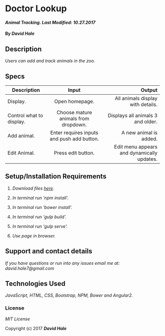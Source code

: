 # Doctor Lookup

#### _Animal Tracking. Last Modified: 10.27.2017_

#### By _David Hale_

## Description

_Users can add and track animals in the zoo._

## Specs

| Description        | Input           | Output  |
| ------------- |:-------------:| -----:|
| Display. | Open homepage. | All animals display with details. |
| Control what to display. | Choose mature animals from dropdown. | Displays all animals 3 and older. |
| Add animal. | Enter requires inputs and push add button. | A new animal is added. |
| Edit Animal. | Press edit button. | Edit menu appears and dynamically updates. |

## Setup/Installation Requirements

1. _Download files [here](https://github.com/phuzisham/angular-zoo.git)._

2. _In terminal run 'npm install'._

3. _In terminal run 'bower install'._

4. _In terminal run 'gulp build'._

5. _In terminal run 'gulp serve'._

6. _Use page in browser._

## Support and contact details

_If you have questions or run into any issues email me at: david.hale7@gmail.com_

## Technologies Used

_JavaScript, HTML, CSS, Bootstrap, NPM, Bower and Angular2._

### License

*MIT License*

Copyright (c) 2017 **_David Hale_**
